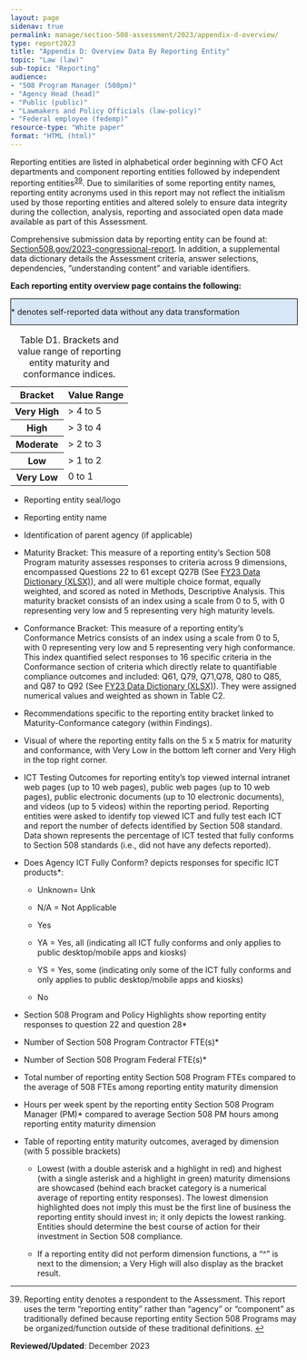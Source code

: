```yaml
---
layout: page
sidenav: true
permalink: manage/section-508-assessment/2023/appendix-d-overview/
type: report2023
title: "Appendix D: Overview Data By Reporting Entity"
topic: "Law (law)"
sub-topic: "Reporting"
audience:
- "508 Program Manager (508pm)"
- "Agency Head (head)"
- "Public (public)"
- "Lawmakers and Policy Officials (law-policy)"
- "Federal employee (fedemp)"
resource-type: "White paper"
format: "HTML (html)"
---
```

Reporting entities are listed in alphabetical order beginning with CFO Act departments and component reporting entities followed by independent reporting entities<sup><a href="#fn39" id="fr39">39</a></sup>. Due to similarities of some reporting entity names, reporting entity acronyms used in this report may not reflect the initialism used by those reporting entities and altered solely to ensure data integrity during the collection, analysis, reporting and associated open data made available as part of this Assessment.

Comprehensive submission data by reporting entity can be found at: [Section508.gov/2023-congressional-report](https://www.section508.gov/2023-congressional-report/). In addition, a supplemental data dictionary details the Assessment criteria, answer selections, dependencies, “understanding content” and variable identifiers.

<span class="text-secondary-darker"><strong>Each reporting entity overview page contains the following:</strong></span>
<div style="width: 100%; border: 1px solid black; background-color: #D8E7F5;" class="border-base radius-lg padding-1">
  <p>* denotes self-reported data without any data transformation</p>
</div>

<table class="usa-table usa-table--borderless .grid-col striped">
<caption>Table D1. Brackets and value range of reporting entity maturity and conformance indices.</caption>
<thead>
    <tr>
        <th scope="col">Bracket</th>
        <th scope="col">Value Range</th>
    </tr>
</thead>
<tbody>
    <tr>
        <th scope="row">Very High</th>
        <td>> 4 to 5</td>
    </tr>
    <tr>
        <th scope="row">High</th>
        <td>> 3 to 4</td>
    </tr>
    <tr>
        <th scope="row">Moderate</th>
        <td>> 2 to 3</td>
    </tr>
    <tr>
        <th scope="row">Low</th>
        <td>> 1 to 2</td>
    </tr>
    <tr>
        <th scope="row">Very Low</th>
        <td>0 to 1</td>
    </tr>
</tbody>
</table>

* Reporting entity seal/logo

* Reporting entity name
            
* Identification of parent agency (if applicable)
            
* Maturity Bracket: This measure of a reporting entity’s Section 508 Program maturity assesses responses to criteria across 9 dimensions, encompassed Questions 22 to 61 except Q27B (See <a href="https://assets.section508.gov/assets/files/assessment/2023/FY23%20Governmentwide%20Section%20508%20Assessment%20Data%20Dictionary%20Excel.xlsx">FY23 Data Dictionary (XLSX)</a>), and all were multiple choice format, equally weighted, and scored as noted in Methods, Descriptive Analysis. This maturity bracket consists of an index using a scale from 0 to 5, with 0 representing very low and 5 representing very high maturity levels.

* Conformance Bracket: This measure of a reporting entity’s Conformance Metrics consists of an index using a scale from 0 to 5, with 0 representing very low and 5 representing very high conformance. This index quantified select responses to 16 specific criteria in the Conformance section of criteria which directly relate to quantifiable compliance outcomes and included: Q61, Q79, Q71,Q78, Q80 to Q85, and Q87 to Q92 (See <a href="https://assets.section508.gov/assets/files/assessment/2023/FY23%20Governmentwide%20Section%20508%20Assessment%20Data%20Dictionary%20Excel.xlsx">FY23 Data Dictionary (XLSX)</a>). They were assigned numerical values and weighted as shown in Table C2. 

* Recommendations specific to the reporting entity bracket linked to Maturity-Conformance category (within Findings).

* Visual of where the reporting entity falls on the 5 x 5 matrix for maturity and conformance, with Very Low in the bottom left corner and Very High in the top right corner.

* ICT Testing Outcomes for reporting entity’s top viewed internal intranet web pages (up to 10 web pages), public web pages (up to 10 web pages), public electronic documents (up to 10 electronic documents), and videos (up to 5 videos) within the reporting period. Reporting entities were asked to identify top viewed ICT and fully test each ICT and report the number of defects identified by Section 508 standard. Data shown represents the percentage of ICT tested that fully conforms to Section 508 standards (i.e., did not have any defects reported).

* Does Agency ICT Fully Conform? depicts responses for specific ICT products*:

  * Unknown= Unk

  * N/A = Not Applicable

  * Yes

  * YA = Yes, all (indicating all ICT fully conforms and only applies to public desktop/mobile apps and kiosks)

  * YS = Yes, some (indicating only some of the ICT fully conforms and only applies to public desktop/mobile apps and kiosks)

  * No

* Section 508 Program and Policy Highlights show reporting entity responses to question 22
and question 28*

* Number of Section 508 Program Contractor FTE(s)*

* Number of Section 508 Program Federal FTE(s)*

* Total number of reporting entity Section 508 Program FTEs compared to the average of 508 FTEs among reporting entity maturity dimension

* Hours per week spent by the reporting entity Section 508 Program Manager (PM)* compared to average Section 508 PM hours among reporting entity maturity dimension

* Table of reporting entity maturity outcomes, averaged by dimension (with 5 possible brackets)

  * Lowest (with a double asterisk and a highlight in red) and highest (with a single asterisk and a highlight in green) maturity dimensions are showcased (behind each bracket category is a numerical average of reporting entity responses). The lowest dimension highlighted does not imply this must be the first line of business the reporting entity should invest in; it only depicts the lowest ranking. Entities should determine the best course of action for their investment in Section 508 compliance.

  * If a reporting entity did not perform dimension functions, a “^” is next to the dimension; a Very High will also display as the bracket result.

--- 

<div>
    <h2 style="position: absolute; clip: rect(0 0 0 0); visibility: hidden; opacity: 0;" id="footnote-label">Footnotes</h2>
    <ol start="39">
        <li id="fn39">Reporting entity denotes a respondent to the Assessment. This report uses the term “reporting entity” rather than “agency” or “component” as traditionally defined because reporting entity Section 508 Programs may be organized/function outside of these traditional definitions. <a href="#fr39" aria-label="Back to content">↩</a></li>
    </ol>
</div>

**Reviewed/Updated**: December 2023